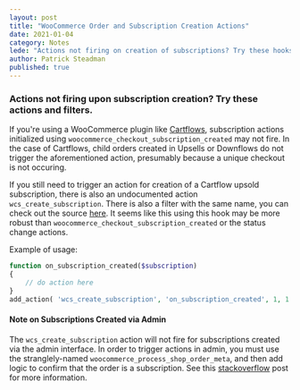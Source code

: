 ```yaml
---
layout: post
title: "WooCommerce Order and Subscription Creation Actions"
date: 2021-01-04
category: Notes
lede: "Actions not firing on creation of subscriptions? Try these hooks and actions."
author: Patrick Steadman
published: true
---
```


### Actions not firing upon subscription creation? Try these actions and filters.

If you're using a WooCommerce plugin like [Cartflows](https://cartflows.com/), subscription
actions initialized using `woocommerce_checkout_subscription_created` may not fire. 
In the case of Cartflows, child orders created in Upsells or Downflows do not
trigger the aforementioned action, presumably because a unique checkout is not
occuring.

If you still need to trigger an action for creation of a Cartflow upsold
subscription, there is also an undocumented action `wcs_create_subscription`.
There is also a filter with the same name, you can check out the source
[here](https://github.com/wp-premium/woocommerce-subscriptions/blob/master/wcs-functions.php#L218).
It seems like this using this hook may be more robust than
`woocommerce_checkout_subscription_created` or the status change actions.

Example of usage:

```php
function on_subscription_created($subscription)
{
    // do action here
}
add_action( 'wcs_create_subscription', 'on_subscription_created', 1, 1 ); 
```

#### Note on Subscriptions Created via Admin

The `wcs_create_subscription` action will not fire for subscriptions created via
the admin interface. In order to trigger actions in admin, you must use the
stranglely-named `woocommerce_process_shop_order_meta`, and then add logic to confirm that
the order is a subscription. See this [stackoverflow](
https://stackoverflow.com/questions/19551694/woocommerce-need-hook-when-admin-manually-creates-order)
post for more information.

